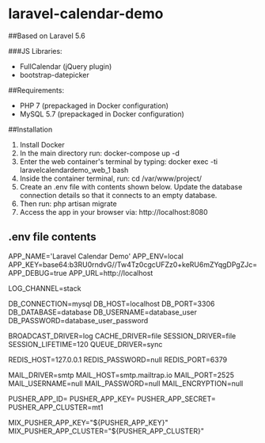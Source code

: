 # laravel-calendar-demo

##Based on Laravel 5.6

###JS Libraries:
  * FullCalendar (jQuery plugin)
  * bootstrap-datepicker
  
 
##Requirements:
* PHP 7 (prepackaged in Docker configuration)
* MySQL 5.7 (prepackaged in Docker configuration)

 
##Installation
1. Install Docker  
1. In the main directory run: docker-compose up -d
1. Enter the web container's terminal by typing: docker exec -ti laravelcalendardemo_web_1 bash
1. Inside the container terminal, run: cd /var/www/project/
1. Create an .env file with contents shown below. Update the database connection details so that it connects to an empty database.
1. Then run: php artisan migrate
1. Access the app in your browser via: http://localhost:8080


## .env file contents

APP_NAME='Laravel Calendar Demo'
APP_ENV=local
APP_KEY=base64:b3RU0rndvG//Tw4Tz0cgcUFZz0+keRU6mZYqgDPgZJc=
APP_DEBUG=true
APP_URL=http://localhost

LOG_CHANNEL=stack

DB_CONNECTION=mysql
DB_HOST=localhost
DB_PORT=3306
DB_DATABASE=database
DB_USERNAME=database_user
DB_PASSWORD=database_user_password

BROADCAST_DRIVER=log
CACHE_DRIVER=file
SESSION_DRIVER=file
SESSION_LIFETIME=120
QUEUE_DRIVER=sync

REDIS_HOST=127.0.0.1
REDIS_PASSWORD=null
REDIS_PORT=6379

MAIL_DRIVER=smtp
MAIL_HOST=smtp.mailtrap.io
MAIL_PORT=2525
MAIL_USERNAME=null
MAIL_PASSWORD=null
MAIL_ENCRYPTION=null

PUSHER_APP_ID=
PUSHER_APP_KEY=
PUSHER_APP_SECRET=
PUSHER_APP_CLUSTER=mt1

MIX_PUSHER_APP_KEY="${PUSHER_APP_KEY}"
MIX_PUSHER_APP_CLUSTER="${PUSHER_APP_CLUSTER}"
  

